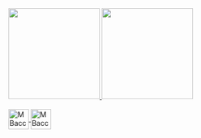 <div>
  <a href="https://github.com/marcosbaccin">
  <img height="180em" src="https://github-readme-stats.vercel.app/api?username=marcosbaccin&show_icons=true&theme=dark&include_all_commits=true&count_private=true">
  <img height="180em" src="https://github-readme-stats.vercel.app/api/top-langs/?username=marcosbaccin&layout=compact&langs_count=16&theme=dark">
</div>

<div style="display: inlineblock"><br>
  <img align="center" alt="MBaccin-Java" height="40" width="40" src="https://cdn.jsdelivr.net/gh/devicons/devicon/icons/java/java-original.svg">
  <img align="center" alt="MBaccin-Python" height="40" width="40" src="https://cdn.jsdelivr.net/gh/devicons/devicon/icons/python/python-original.svg">
</div>

##

<div>

</div>
